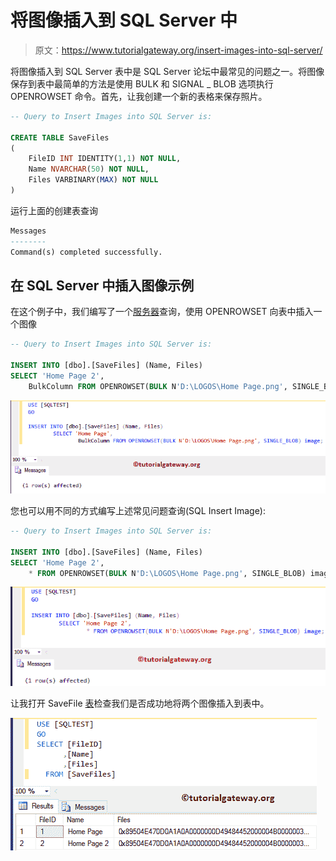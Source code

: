 # 将图像插入到 SQL Server 中

> 原文：<https://www.tutorialgateway.org/insert-images-into-sql-server/>

将图像插入到 SQL Server 表中是 SQL Server 论坛中最常见的问题之一。将图像保存到表中最简单的方法是使用 BULK 和 SIGNAL _ BLOB 选项执行 OPENROWSET 命令。首先，让我创建一个新的表格来保存照片。

```sql
-- Query to Insert Images into SQL Server is: 

CREATE TABLE SaveFiles
(
    FileID INT IDENTITY(1,1) NOT NULL,
    Name NVARCHAR(50) NOT NULL,
    Files VARBINARY(MAX) NOT NULL
)
```

运行上面的创建表查询

```sql
Messages
--------
Command(s) completed successfully.
```

## 在 SQL Server 中插入图像示例

在这个例子中，我们编写了一个[服务器](https://www.tutorialgateway.org/sql/)查询，使用 OPENROWSET 向表中插入一个图像

```sql
-- Query to Insert Images into SQL Server is: 

INSERT INTO [dbo].[SaveFiles] (Name, Files)
SELECT 'Home Page 2', 
	BulkColumn FROM OPENROWSET(BULK N'D:\LOGOS\Home Page.png', SINGLE_BLOB) image;
```

![Insert Images into SQL Server 2](img/29010e8613e889b80b0573ca1837b99d.png)

您也可以用不同的方式编写上述常见问题查询(SQL Insert Image):

```sql
-- Query to Insert Images into SQL Server is: 

INSERT INTO [dbo].[SaveFiles] (Name, Files)
SELECT 'Home Page 2', 
	* FROM OPENROWSET(BULK N'D:\LOGOS\Home Page.png', SINGLE_BLOB) image;
```

![Insert Images into SQL Server 3](img/c2b1868a9e877c163129d13c8d8b1f45.png)

让我打开 SaveFile [表](https://www.tutorialgateway.org/sql-create-table/)检查我们是否成功地将两个图像插入到表中。

![Insert Images into SQL Server 4](img/7390e41d14817f7da0022696a28ab111.png)